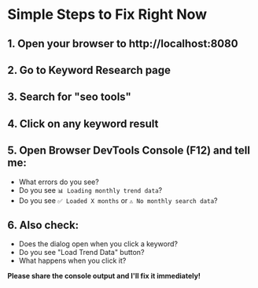 # Simple Steps to Fix Right Now

## 1. Open your browser to http://localhost:8080

## 2. Go to Keyword Research page

## 3. Search for "seo tools"

## 4. Click on any keyword result

## 5. Open Browser DevTools Console (F12) and tell me:
   - What errors do you see?
   - Do you see `📊 Loading monthly trend data`?
   - Do you see `✅ Loaded X months` or `⚠️ No monthly search data`?

## 6. Also check:
   - Does the dialog open when you click a keyword?
   - Do you see "Load Trend Data" button?
   - What happens when you click it?

**Please share the console output and I'll fix it immediately!**

